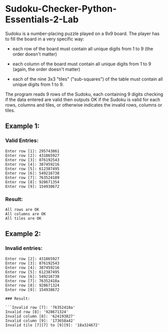 # Sudoku-Checker-Python-Essentials-2-Lab

Sudoku is a number-placing puzzle played on a 9x9 board. The player has to fill the board in a very specific way:

- each row of the board must contain all unique digits from 1 to 9 (the order doesn't matter)

- each column of the board must contain all unique digits from 1 to 9 (again, the order doesn't matter)

- each of the nine 3x3 "tiles" ("sub-squares") of the table must contain all unique digits from 1 to 9.

The program reads 9 rows of the Sudoku, each containing 9 digits checking if the data entered are valid then outputs OK if the Sudoku is valid for each rows, columns and tiles, or otherwise indicates the invalid rows, columns or tiles.

## Example 1:

### Valid Entries:

```
Enter row [1]: 295743861
Enter row [2]: 431865927
Enter row [3]: 876192543
Enter row [4]: 387459216
Enter row [5]: 612387495
Enter row [6]: 549216738
Enter row [7]: 763524189
Enter row [8]: 928671354
Enter row [9]: 154938672
```

### Result:

```
All rows are OK
All columns are OK
All tiles are OK
```

## Example 2:

### Invalid entries:

```Enter row [1]: 295743861
Enter row [2]: 431865927
Enter row [3]: 876192543
Enter row [4]: 387459216
Enter row [5]: 612387495
Enter row [6]: 549216738
Enter row [7]: 76352418a
Enter row [8]: 928671324
Enter row [9]: 154938672

### Result:

```Invalid row [7]: '76352418a'
Invalid row [8]: '928671324'
Invalid column [8]: '624193827'
Invalid column [9]: '173658a42'
Invalid tile [7][7] to [9][9]: '18a324672'


